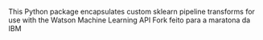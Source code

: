 This Python package encapsulates custom sklearn pipeline transforms for use with the Watson Machine Learning API
Fork feito para a maratona da IBM
